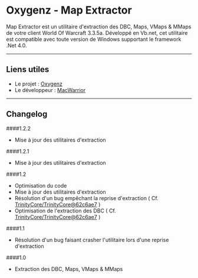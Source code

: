 # Oxygenz - Map Extractor
Map Extractor est un utilitaire d'extraction des DBC, Maps, VMaps & MMaps de votre client World Of Warcraft 3.3.5a.
Développé en Vb.net, cet utilitaire est compatible avec toute version de Windows supportant le framework .Net 4.0.

***

## Liens utiles
* Le projet : [Oxygenz](http://www.oxygenz.fr)
* Le développeur : [MacWarrior](http://www.macwarrior.fr)

***

## Changelog
####1.2.2
* Mise à jour des utilitaires d'extraction

####1.2.1
* Mise à jour des utilitaires d'extraction

####1.2
* Optimisation du code
* Mise à jour des utilitaires d'extraction
* Résolution d'un bug empêchant la reprise d'extraction ( Cf. [TrinityCore/TrinityCore@62c6ae7](https://github.com/TrinityCore/TrinityCore/commit/62c6ae76605ecb54f266f345470ad75d7a681df8) )
* Optimisation de l'extraction des DBC ( Cf. [TrinityCore/TrinityCore@62c6ae7](https://github.com/TrinityCore/TrinityCore/commit/62c6ae76605ecb54f266f345470ad75d7a681df8) )

####1.1
* Résolution d'un bug faisant crasher l'utilitaire lors d'une reprise d'extraction

####1.0
* Extraction des DBC, Maps, VMaps & MMaps
